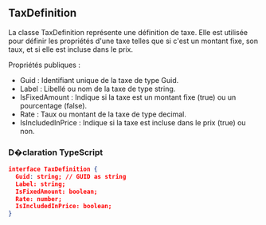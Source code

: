## TaxDefinition

La classe TaxDefinition représente une définition de taxe. Elle est utilisée pour définir les propriétés d'une taxe telles que si c'est un montant fixe, son taux, et si elle est incluse dans le prix.

Propriétés publiques :
- Guid : Identifiant unique de la taxe de type Guid.
- Label : Libellé ou nom de la taxe de type string.
- IsFixedAmount : Indique si la taxe est un montant fixe (true) ou un pourcentage (false).
- Rate : Taux ou montant de la taxe de type decimal.
- IsIncludedInPrice : Indique si la taxe est incluse dans le prix (true) ou non.

### D�claration TypeScript
```json
interface TaxDefinition {
  Guid: string; // GUID as string
  Label: string;
  IsFixedAmount: boolean;
  Rate: number;
  IsIncludedInPrice: boolean;
}
```